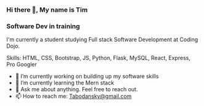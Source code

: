 ### Hi there 👋, My name is Tim

### Software Dev in training

I'm currently a student studying Full stack Software Development at Coding Dojo.  

Skills: HTML, CSS, Bootstrap, JS,  Python, Flask, MySQL, React, Express, Pro Googler

- 🔭 I’m currently working on building up my software skills 
- 🌱 I’m currently learning the Mern stack 
- 💬 Ask me about anything. Feel free to reach out.  
- 📫 How to reach me: Tabodansky@gmail.com 









